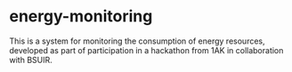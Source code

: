 # energy-monitoring
This is a system for monitoring the consumption of energy resources, developed as part of participation in a hackathon from 1AK in collaboration with BSUIR.
